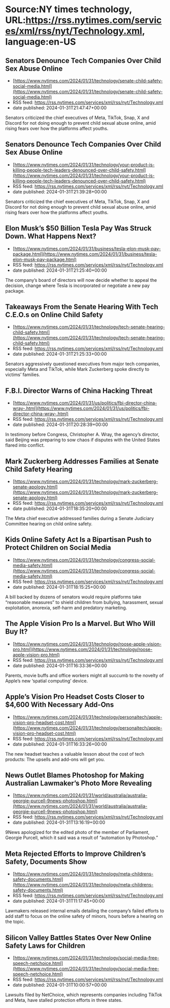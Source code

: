 # Source:NY times technology, URL:https://rss.nytimes.com/services/xml/rss/nyt/Technology.xml, language:en-US

## Senators Denounce Tech Companies Over Child Sex Abuse Online
 - [https://www.nytimes.com/2024/01/31/technology/senate-child-safety-social-media.html](https://www.nytimes.com/2024/01/31/technology/senate-child-safety-social-media.html)
 - RSS feed: https://rss.nytimes.com/services/xml/rss/nyt/Technology.xml
 - date published: 2024-01-31T21:47:47+00:00

Senators criticized the chief executives of Meta, TikTok, Snap, X and Discord for not doing enough to prevent child sexual abuse online, amid rising fears over how the platforms affect youths.

## Senators Denounce Tech Companies Over Child Sex Abuse Online
 - [https://www.nytimes.com/2024/01/31/technology/your-product-is-killing-people-tech-leaders-denounced-over-child-safety.html](https://www.nytimes.com/2024/01/31/technology/your-product-is-killing-people-tech-leaders-denounced-over-child-safety.html)
 - RSS feed: https://rss.nytimes.com/services/xml/rss/nyt/Technology.xml
 - date published: 2024-01-31T21:39:28+00:00

Senators criticized the chief executives of Meta, TikTok, Snap, X and Discord for not doing enough to prevent child sexual abuse online, amid rising fears over how the platforms affect youths.

## Elon Musk’s $50 Billion Tesla Pay Was Struck Down. What Happens Next?
 - [https://www.nytimes.com/2024/01/31/business/tesla-elon-musk-pay-package.html](https://www.nytimes.com/2024/01/31/business/tesla-elon-musk-pay-package.html)
 - RSS feed: https://rss.nytimes.com/services/xml/rss/nyt/Technology.xml
 - date published: 2024-01-31T21:25:40+00:00

The company’s board of directors will now decide whether to appeal the decision, change where Tesla is incorporated or negotiate a new pay package.

## Takeaways From the Senate Hearing With Tech C.E.O.s on Online Child Safety
 - [https://www.nytimes.com/2024/01/31/technology/tech-senate-hearing-child-safety.html](https://www.nytimes.com/2024/01/31/technology/tech-senate-hearing-child-safety.html)
 - RSS feed: https://rss.nytimes.com/services/xml/rss/nyt/Technology.xml
 - date published: 2024-01-31T21:25:33+00:00

Senators aggressively questioned executives from major tech companies, especially Meta and TikTok, while Mark Zuckerberg spoke directly to victims’ families.

## F.B.I. Director Warns of China Hacking Threat
 - [https://www.nytimes.com/2024/01/31/us/politics/fbi-director-china-wray-.html](https://www.nytimes.com/2024/01/31/us/politics/fbi-director-china-wray-.html)
 - RSS feed: https://rss.nytimes.com/services/xml/rss/nyt/Technology.xml
 - date published: 2024-01-31T20:28:39+00:00

In testimony before Congress, Christopher A. Wray, the agency’s director, said Beijing was preparing to sow chaos if disputes with the United States flared into conflict.

## Mark Zuckerberg Addresses Families at Senate Child Safety Hearing
 - [https://www.nytimes.com/2024/01/31/technology/mark-zuckerberg-senate-apology.html](https://www.nytimes.com/2024/01/31/technology/mark-zuckerberg-senate-apology.html)
 - RSS feed: https://rss.nytimes.com/services/xml/rss/nyt/Technology.xml
 - date published: 2024-01-31T18:35:20+00:00

The Meta chief executive addressed families during a Senate Judiciary Committee hearing on child online safety.

## Kids Online Safety Act Is a Bipartisan Push to Protect Children on Social Media
 - [https://www.nytimes.com/2024/01/31/technology/congress-social-media-safety.html](https://www.nytimes.com/2024/01/31/technology/congress-social-media-safety.html)
 - RSS feed: https://rss.nytimes.com/services/xml/rss/nyt/Technology.xml
 - date published: 2024-01-31T18:15:25+00:00

A bill backed by dozens of senators would require platforms take “reasonable measures” to shield children from bullying, harassment, sexual exploitation, anorexia, self-harm and predatory marketing.

## The Apple Vision Pro Is a Marvel. But Who Will Buy It?
 - [https://www.nytimes.com/2024/01/31/technology/roose-apple-vision-pro.html](https://www.nytimes.com/2024/01/31/technology/roose-apple-vision-pro.html)
 - RSS feed: https://rss.nytimes.com/services/xml/rss/nyt/Technology.xml
 - date published: 2024-01-31T16:33:36+00:00

Parents, movie buffs and office workers might all succumb to the novelty of Apple’s new ‘spatial computing’ device.

## Apple’s Vision Pro Headset Costs Closer to $4,600 With Necessary Add-Ons
 - [https://www.nytimes.com/2024/01/31/technology/personaltech/apple-vision-pro-headset-cost.html](https://www.nytimes.com/2024/01/31/technology/personaltech/apple-vision-pro-headset-cost.html)
 - RSS feed: https://rss.nytimes.com/services/xml/rss/nyt/Technology.xml
 - date published: 2024-01-31T16:33:26+00:00

The new headset teaches a valuable lesson about the cost of tech products: The upsells and add-ons will get you.

## News Outlet Blames Photoshop for Making Australian Lawmaker’s Photo More Revealing
 - [https://www.nytimes.com/2024/01/31/world/australia/australia-georgie-purcell-9news-photoshop.html](https://www.nytimes.com/2024/01/31/world/australia/australia-georgie-purcell-9news-photoshop.html)
 - RSS feed: https://rss.nytimes.com/services/xml/rss/nyt/Technology.xml
 - date published: 2024-01-31T13:16:19+00:00

9News apologized for the edited photo of the member of Parliament, Georgie Purcell, which it said was a result of “automation by Photoshop.”

## Meta Rejected Efforts to Improve Children’s Safety, Documents Show
 - [https://www.nytimes.com/2024/01/31/technology/meta-childrens-safety-documents.html](https://www.nytimes.com/2024/01/31/technology/meta-childrens-safety-documents.html)
 - RSS feed: https://rss.nytimes.com/services/xml/rss/nyt/Technology.xml
 - date published: 2024-01-31T11:17:45+00:00

Lawmakers released internal emails detailing the company’s failed efforts to add staff to focus on the online safety of minors, hours before a hearing on the topic.

## Silicon Valley Battles States Over New Online Safety Laws for Children
 - [https://www.nytimes.com/2024/01/31/technology/social-media-free-speech-netchoice.html](https://www.nytimes.com/2024/01/31/technology/social-media-free-speech-netchoice.html)
 - RSS feed: https://rss.nytimes.com/services/xml/rss/nyt/Technology.xml
 - date published: 2024-01-31T10:00:57+00:00

Lawsuits filed by NetChoice, which represents companies including TikTok and Meta, have stalled protection efforts in three states.

